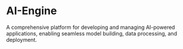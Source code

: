 # AI-Engine
A comprehensive platform for developing and managing AI-powered applications, enabling seamless model building, data processing, and deployment.
